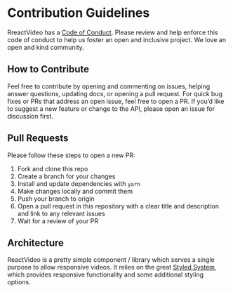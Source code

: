 # Contribution Guidelines
RreactVideo has a [Code of Conduct][].
Please review and help enforce this code of conduct to help us foster an open and inclusive project. We love an open and kind community.

[code of conduct]: ./CODEOFCONDUCT.md

## How to Contribute

Feel free to contribute by opening and commenting on issues, helping answer questions, updating docs, or opening a pull request.
For quick bug fixes or PRs that address an open issue, feel free to open a PR.
If you’d like to suggest a new feature or change to the API, please open an issue for discussion first.

## Pull Requests
Please follow these steps to open a new PR:

1. Fork and clone this repo
2. Create a branch for your changes
3. Install and update dependencies with `yarn`
4. Make changes locally and commit them
5. Push your branch to origin
6. Open a pull request in this repository with a clear title and description and link to any relevant issues
7. Wait for a review of your PR

## Architecture
ReactVideo is a pretty simple component / library which serves a single purpose to allow responsive videos.
It relies on the great [Styled System][], which provides responsive functionality and some additional styling options.

[Styled System]: https://styled-system.com
